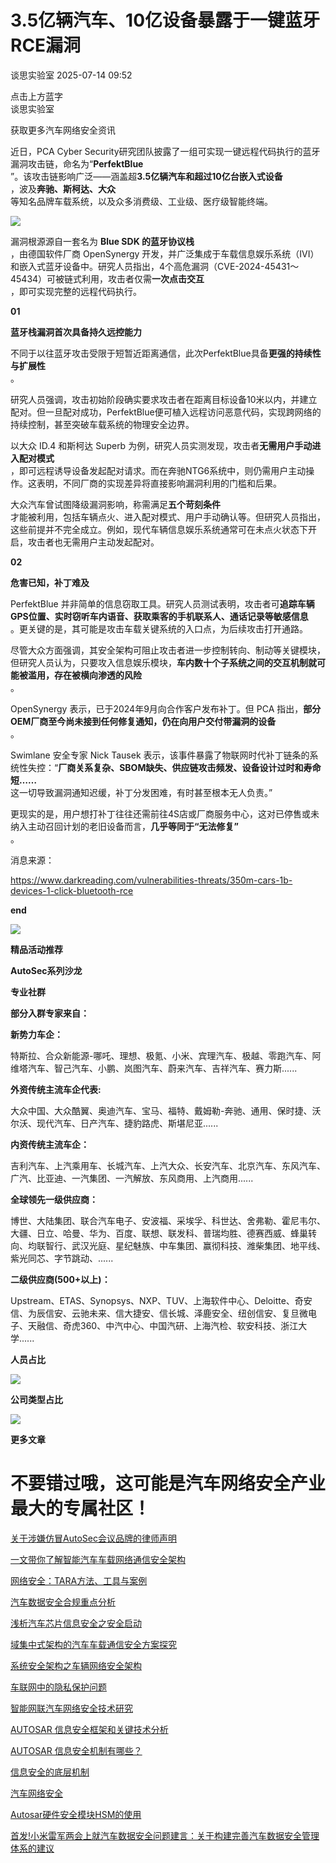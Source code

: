 #  3.5亿辆汽车、10亿设备暴露于一键蓝牙RCE漏洞  
 谈思实验室   2025-07-14 09:52  
  
点击上方蓝字  
谈思实验室  
  
获取更多汽车网络安全资讯  
  
[](https://mp.weixin.qq.com/s?__biz=MzIzOTc2OTAxMg==&mid=2247556291&idx=1&sn=780a311bd174c44adb074329c41d2b68&scene=21#wechat_redirect)  
  
  
近日，PCA Cyber Security研究团队披露了一组可实现一键远程代码执行的蓝牙漏洞攻击链，命名为“**PerfektBlue**  
”。该攻击链影响广泛——涵盖超**3.5亿辆汽车和超过10亿台嵌入式设备**  
，波及**奔驰、斯柯达、大众**  
等知名品牌车载系统，以及众多消费级、工业级、医疗级智能终端。  
  
![](https://mmbiz.qpic.cn/mmbiz_png/3g8Dklb9Twib7mUtJOcFOFyEK90Bfjic4L3LQay2KRfGqqkbJGCsPBH97vsBh9HHzbvj03WMAApyXksMP9Zwr2HA/640?wx_fmt=png&from=appmsg "")  
  
漏洞根源源自一套名为 **Blue SDK 的蓝牙协议栈**  
，由德国软件厂商 OpenSynergy 开发，并广泛集成于车载信息娱乐系统（IVI）和嵌入式蓝牙设备中。研究人员指出，4个高危漏洞（CVE-2024-45431～45434）可被链式利用，攻击者仅需**一次点击交互**  
，即可实现完整的远程代码执行。  
  
**01**  
  
**蓝牙栈漏洞首次具备持久远控能力**  
  
  
不同于以往蓝牙攻击受限于短暂近距离通信，此次PerfektBlue具备**更强的持续性与扩展性**  
。  
  
研究人员强调，攻击初始阶段确实要求攻击者在距离目标设备10米以内，并建立配对。但一旦配对成功，PerfektBlue便可植入远程访问恶意代码，实现跨网络的持续控制，甚至突破车载系统的物理安全边界。  
  
以大众 ID.4 和斯柯达 Superb 为例，研究人员实测发现，攻击者**无需用户手动进入配对模式**  
，即可远程诱导设备发起配对请求。而在奔驰NTG6系统中，则仍需用户主动操作。这表明，不同厂商的实现差异将直接影响漏洞利用的门槛和后果。  
  
大众汽车曾试图降级漏洞影响，称需满足**五个苛刻条件**  
才能被利用，包括车辆点火、进入配对模式、用户手动确认等。但研究人员指出，这些前提并不完全成立。例如，现代车辆信息娱乐系统通常可在未点火状态下开启，攻击者也无需用户主动发起配对。  
  
**02**  
  
**危害已知，补丁难及**  
  
  
PerfektBlue 并非简单的信息窃取工具。研究人员测试表明，攻击者可**追踪车辆GPS位置、实时窃听车内语音、获取乘客的手机联系人、通话记录等敏感信息**  
。更关键的是，其可能是攻击车载关键系统的入口点，为后续攻击打开通路。  
  
尽管大众方面强调，其安全架构可阻止攻击者进一步控制转向、制动等关键模块，但研究人员认为，只要攻入信息娱乐模块，**车内数十个子系统之间的交互机制就可能被滥用，存在被横向渗透的风险**  
。  
  
OpenSynergy 表示，已于2024年9月向合作客户发布补丁。但 PCA 指出，**部分OEM厂商至今尚未接到任何修复通知，仍在向用户交付带漏洞的设备**  
。  
  
Swimlane 安全专家 Nick Tausek 表示，该事件暴露了物联网时代补丁链条的系统性失控：“**厂商关系复杂、SBOM缺失、供应链攻击频发、设备设计过时和寿命短……**  
这一切导致漏洞通知迟缓，补丁分发困难，有时甚至根本无人负责。”  
  
更现实的是，用户想打补丁往往还需前往4S店或厂商服务中心，这对已停售或未纳入主动召回计划的老旧设备而言，**几乎等同于“无法修复”**  
。  
  
  
消息来源：  
  
https://www.darkreading.com/vulnerabilities-threats/350m-cars-1b-devices-1-click-bluetooth-rce  
  
**end**  
  
  
![](https://mmbiz.qpic.cn/mmbiz_jpg/3g8Dklb9Twicwukm5xchHtnfmk1zl3CtSic85BJjQAQZD3pQx1HTpXFDpnJVyhf1rP2icm6tLbYNRjOEDFeGWjO6g/640?wx_fmt=jpeg&from=appmsg "")  
  
  
**精品活动推荐**  
  
  
[](https://mp.weixin.qq.com/s?__biz=MzIzOTc2OTAxMg==&mid=2247556291&idx=1&sn=780a311bd174c44adb074329c41d2b68&scene=21#wechat_redirect)  
  
[](https://mp.weixin.qq.com/s?__biz=MzIzOTc2OTAxMg==&mid=2247556619&idx=2&sn=3bb1d068d93d00720f7fc30d9672fd66&scene=21#wechat_redirect)  
  
  
**AutoSec系列沙龙**  
  
  
[](https://mp.weixin.qq.com/s?__biz=MzIzOTc2OTAxMg==&mid=2247548574&idx=1&sn=11f37456b4f45c0fdbf795c21e201c03&scene=21#wechat_redirect)  
  
[](https://mp.weixin.qq.com/s?__biz=MzIzOTc2OTAxMg==&mid=2247551934&idx=2&sn=50785b76c512a88b30455fc1e8fa188c&scene=21#wechat_redirect)  
  
  
**专业社群**  
  
  
[](https://mp.weixin.qq.com/s?__biz=MzIzOTc2OTAxMg==&mid=2247535223&idx=1&sn=e30e07a44accd5b0e9ada3d8b537f977&scene=21#wechat_redirect)  
  
**部分入群专家来自：**  
  
  
**新势力车企：**  
  
特斯拉、合众新能源-哪吒、理想、极氪、小米、宾理汽车、极越、零跑汽车、阿维塔汽车、智己汽车、小鹏、岚图汽车、蔚来汽车、吉祥汽车、赛力斯......  
  
**外资传统主流车企代表:**  
  
大众中国、大众酷翼、奥迪汽车、宝马、福特、戴姆勒-奔驰、通用、保时捷、沃尔沃、现代汽车、日产汽车、捷豹路虎、斯堪尼亚......  
  
**内资传统主流车企：**  
  
吉利汽车、上汽乘用车、长城汽车、上汽大众、长安汽车、北京汽车、东风汽车、广汽、比亚迪、一汽集团、一汽解放、东风商用、上汽商用......  
  
**全球领先一级供应商：**  
  
博世、大陆集团、联合汽车电子、安波福、采埃孚、科世达、舍弗勒、霍尼韦尔、大疆、日立、哈曼、华为、百度、联想、联发科、普瑞均胜、德赛西威、蜂巢转向、均联智行、武汉光庭、星纪魅族、中车集团、赢彻科技、潍柴集团、地平线、紫光同芯、字节跳动、......  
  
**二级供应商(500+以上)：**  
  
Upstream、ETAS、Synopsys、NXP、TUV、上海软件中心、Deloitte、奇安信、为辰信安、云驰未来、信大捷安、信长城、泽鹿安全、纽创信安、复旦微电子、天融信、奇虎360、中汽中心、中国汽研、上海汽检、软安科技、浙江大学......  
  
**人员占比**  
  
  
![](https://mmbiz.qpic.cn/mmbiz_png/3g8Dklb9Twicwukm5xchHtnfmk1zl3CtSiccxL0rFx64SVIqf7Ss4KfSHmicXufObq56Nl4gF8XfdzibWJIpe8vP7w/640?wx_fmt=png&from=appmsg "")  
  
  
**公司类型占比**  
  
  
  
![](https://mmbiz.qpic.cn/mmbiz_png/3g8Dklb9Twicwukm5xchHtnfmk1zl3CtSGGmd2z0yDrZUF1J8zyYibqoU47FlXwJqGglzHtMrlVKpiciaKExzXU6Yg/640?wx_fmt=png&from=appmsg "")  
  
  
**更多文章**  
  
# 不要错过哦，这可能是汽车网络安全产业最大的专属社区！  
  
[关于涉嫌仿冒AutoSec会议品牌的律师声明](http://mp.weixin.qq.com/s?__biz=MzIzOTc2OTAxMg==&mid=2247531034&idx=2&sn=e466ca3e7c2927a91dd9a81be705afe1&chksm=e9273ec1de50b7d7f540ae2e4c255bfb42f842228a87f7dbc65297027a878544a9e796e09cf6&scene=21#wechat_redirect)  
  
  
[一文带你了解智能汽车车载网络通信安全架构](http://mp.weixin.qq.com/s?__biz=MzIzOTc2OTAxMg==&mid=2247517280&idx=2&sn=8bfafb17871598c9cc0041bc9ee5f65d&chksm=e927c0bbde5049ad8cdb3647f6cdfce00c2db7a7b484941027bb7edf3128e4eaa74d6727dd46&scene=21#wechat_redirect)  
  
  
[网络安全：TARA方法、工具与案例](http://mp.weixin.qq.com/s?__biz=MzIzOTc2OTAxMg==&mid=2247502093&idx=1&sn=ec4b373a33ca04d79afbb0b0b880bd4e&chksm=e9278dd6de5004c01bdd83ad0dd89c3549c7ae2ceb362959dbcb159324b2593d70bce78d82a9&scene=21#wechat_redirect)  
  
  
[汽车数据安全合规重点分析](http://mp.weixin.qq.com/s?__biz=MzIzOTc2OTAxMg==&mid=2247519068&idx=1&sn=78c66e13bd8798afd46c766b8f18abe7&chksm=e927cf87de504691c816f78b55daf93bdfb72fc1cb870d926de8b471eb3e1be61058498327b1&scene=21#wechat_redirect)  
  
  
[浅析汽车芯片信息安全之安全启动](http://mp.weixin.qq.com/s?__biz=MzIzOTc2OTAxMg==&mid=2247512151&idx=1&sn=7fabbeeec206ce615a5a3c574bed4c43&chksm=e927f48cde507d9ab6bfd4b8389b5eafea37586707682bfe60f294feb54e1c36cb07bad4d26d&scene=21#wechat_redirect)  
  
  
[域集中式架构的汽车车载通信安全方案探究](http://mp.weixin.qq.com/s?__biz=MzIzOTc2OTAxMg==&mid=2247519952&idx=2&sn=709860de942501f20e923d15330ced9a&chksm=e927ca0bde50431df0b47ad1a2da63bf98ee637c9c00482145fbdb8755851b61421357aab4bf&scene=21#wechat_redirect)  
  
  
[系统安全架构之车辆网络安全架构](http://mp.weixin.qq.com/s?__biz=MzIzOTc2OTAxMg==&mid=2247520446&idx=1&sn=27e10e455264cecb2a1b49d91484d036&chksm=e927d465de505d73c59a6fb4cb066c7c7d07a96ef49a841ffe598c23d28be545c5874dec7de4&scene=21#wechat_redirect)  
  
  
[车联网中的隐私保护问题](http://mp.weixin.qq.com/s?__biz=MzIzOTc2OTAxMg==&mid=2247521010&idx=1&sn=94ef379e2b877551093a869cf9d4897e&chksm=e927d629de505f3f3cbc102682f7a21a82372108776d3484d8ce619f7db1aae0ab0a001b9b41&scene=21#wechat_redirect)  
  
  
[智能网联汽车网络安全技术研究](http://mp.weixin.qq.com/s?__biz=MzIzOTc2OTAxMg==&mid=2247521302&idx=1&sn=01e9311cb2c84f3e64902abf5f6e7a9e&chksm=e927d0cdde5059db5fe18c5e27f830bbb6ea6df327088082e7844aa056b05f840ad4cf6e3b5a&scene=21#wechat_redirect)  
  
  
[AUTOSAR 信息安全框架和关键技术分析](http://mp.weixin.qq.com/s?__biz=MzIzOTc2OTAxMg==&mid=2247521661&idx=1&sn=a72381e326e3a226059954c74698e0dd&chksm=e927d1a6de5058b0297b91ba77fcf34bd3c581476a0790c5e0cfbcbe026b5a7c27d700bfb1ca&scene=21#wechat_redirect)  
  
  
[AUTOSAR 信息安全机制有哪些？](http://mp.weixin.qq.com/s?__biz=MzIzOTc2OTAxMg==&mid=2247522056&idx=1&sn=bbd03def212d085f533e0301f8c86f18&chksm=e927d3d3de505ac57099d5e42fb6726cf152de9aaa9590b095895874e7a4cc806abc84cc4ebf&scene=21#wechat_redirect)  
  
  
[信息安全的底层机制](http://mp.weixin.qq.com/s?__biz=MzIzOTc2OTAxMg==&mid=2247522886&idx=1&sn=77103702d98e3788beae34b8ea3c31d0&chksm=e927de9dde50578b3dce0bba65599da38844310edd8554f43c9f1c354eaa0487b7c8b4f65c3c&scene=21#wechat_redirect)  
  
  
[汽车网络安全](http://mp.weixin.qq.com/s?__biz=MzIzOTc2OTAxMg==&mid=2247523567&idx=1&sn=1b1d83f339de81a0dc396dd0bd6e6893&chksm=e927d834de50512246f63e47a32f7b934e64eb2b6138053ef43485b871736a122db1340bc437&scene=21#wechat_redirect)  
  
  
[Autosar硬件安全模块HSM的使用](http://mp.weixin.qq.com/s?__biz=MzIzOTc2OTAxMg==&mid=2247527177&idx=1&sn=984bfc845ef51ec1f32cd12d37430621&chksm=e9272fd2de50a6c4013f84ed2257f634a505a04a27b4b27c30e5af4492d5fc3b0099216b1f7d&scene=21#wechat_redirect)  
  
  
[首发!小米雷军两会上就汽车数据安全问题建言：关于构建完善汽车数据安全管理体系的建议](http://mp.weixin.qq.com/s?__biz=MzIzOTc2OTAxMg==&mid=2247519331&idx=1&sn=925d48164f1c7d2d109ee433cde6805b&chksm=e927c8b8de5041aea58f73aed311cdd3bf913bbb73d8e175ac80ae643d944709e06ec418fb52&scene=21#wechat_redirect)  
  
  
